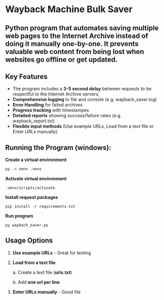 # Wayback Machine Bulk Saver

## Python program that automates saving multiple web pages to the Internet Archive instead of doing it manually one-by-one. It prevents valuable web content from being lost when websites go offline or get updated.

## Key Features

- The program includes a **3-5 second delay** between requests to be respectful to the Internet Archive servers,
- **Comprehensive logging** to file and console (e.g. wayback_saver.log)
- **Error Handling** for failed archives
- **Progress tracking** with timestampes
- **Detailed reports** showing success/failure rates (e.g. wayback_report.txt)
- **Flexible input methods** (Use example URLs, Load from a text file or Enter URLs manually)

## Running the Program (windows):

**Create a virtual environment**

```bash
py -m venv .venv
```

**Activate virtual environment**

```
.venv/scripts/activate
```

**Install request packages**

```
pip install -r requirements.txt
```

**Run program**

```
py wayback_saver.py
```

## Usage Options

1. **Use example URLs** - Great for testing
2. **Load from a text file**

   a. Create a text file (**urls.txt**)

   b. Add **one url per line**

3. **Enter URLs manually** - Good file
